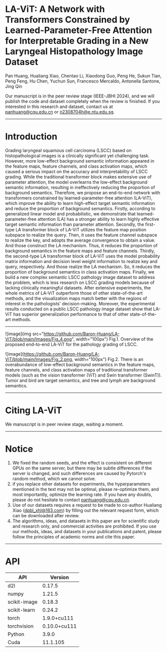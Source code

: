# LA-ViT: A Network with Transformers Constrained by Learned-Parameter-Free Attention for Interpretable Grading in a New Laryngeal Histopathology Image Dataset
Pan Huang, Hualiang Xiao, Chentao Li, Xiaodong Guo, Peng He, Sukun Tian, Peng Feng, Hu Chen, Yuchun Sun, Francesco Mercaldo, Antonella Santone, Jing Qin 

Our manuscript is in the peer review stage (IEEE-JBHI 2024), and we will publish the code and dataset completely when the review is finished. If you interested in this research and dataset, contact us at panhuang@cqu.edu.cn or n2308704h@e.ntu.edu.sg.

***
# Introduction
Grading laryngeal squamous cell carcinoma (LSCC) based on histopathological images is a clinically significant yet challenging task. However, more low-effect background semantic information appeared in the feature maps, feature channels, and class activation maps, which caused a serious impact on the accuracy and interpretability of LSCC grading. While the traditional transformer block makes extensive use of parameter attention, the model overlearns the low-effect background semantic information, resulting in ineffectively reducing the proportion of background semantics. Therefore, we propose an end-to-end network with transformers constrained by learned-parameter-free attention (LA-ViT), which improve the ability to learn high-effect target semantic information and reduce the proportion of background semantics. Firstly, according to generalized linear model and probabilistic, we demonstrate that learned-parameter-free attention (LA) has a stronger ability to learn highly effective target semantic information than parameter attention. Secondly, the first-type LA transformer block of LA-ViT utilizes the feature map position subspace to realize the query. Then, it uses the feature channel subspace to realize the key, and adopts the average convergence to obtain a value. And those construct the LA mechanism. Thus, it reduces the proportion of background semantics in the feature maps and feature channels. Thirdly, the second-type LA transformer block of LA-ViT uses the model probability matrix information and decision level weight information to realize key and query, respectively. And those realize the LA mechanism. So, it reduces the proportion of background semantics in class activation maps. Finally, we build a new complex semantic LSCC pathology image dataset to address the problem, which is less research on LSCC grading models because of lacking clinically meaningful datasets. After extensive experiments, the whole metrics of LA-ViT outperform those of other state-of-the-art methods, and the visualization maps match better with the regions of interest in the pathologists' decision-making. Moreover, the experimental results conducted on a public LSCC pathology image dataset show that LA-ViT has superior generalization performance to that of other state-of-the-art methods.

---
![image](img src="https://github.com/Baron-Huang/LA-ViT/blob/main/Images/Fig_4.png", width="100px")
Fig.1. Overview of the proposed end-to-end LA-ViT for the pathology grading of LSCC. 



![image](https://github.com/Baron-Huang/LA-ViT/blob/main/Images/Fig_2.png, width="100px")
Fig.2. There is an overabundance of low-effect background semantics in the feature maps, feature channels, and class activation maps of traditional transformer models (such as the vision transformer (ViT) and Swin transformer (SwinT)). Tumor and bird are target semantics, and tree and lymph are background semantics. 

---
# Citing LA-ViT
We manuscript is in peer review stage, waiting a moment.

---
# Notice
1. We fixed the random seeds, and the effect is consistent on different GPUs on the same server, but there may be subtle differences if the server is changed, and such differences are caused by Pytorch's random method, which we cannot solve. 
2. if you replace other datasets for experiments, the hyperparameters mentioned in the text may not be optimal, please re-optimize them, and most importantly, optimize the learning rate. If you have any doubts, please do not hesitate to contact panhuang@cqu.edu.cn.
3. Use of our datasets requires a request to be made to co-author Hualiang Xiao (dpbl_xhl@163.com) by filling out the relevant request form, which can be downloaded after review.
4. The algorithms, ideas, and datasets in this paper are for scientific study and research only, and commercial activities are prohibited. If you use our methods, ideas, and datasets in your publications and patent, please follow the principles of academic norms and cite this paper.

---
# API
|API|Version|
|--|--|
|d2l|0.17.5|
|numpy|1.21.5|
|scikit-image|0.18.3|
|scikit-learn|0.24.2|
|torch|1.9.0+cu111|
|torchvision|0.10.0+cu111|
|Python|3.9.0|
|Cuda|11.1.105|


